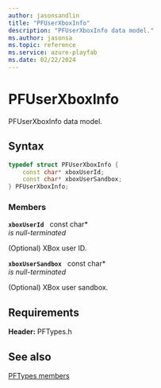 ```yaml
---
author: jasonsandlin
title: "PFUserXboxInfo"
description: "PFUserXboxInfo data model."
ms.author: jasonsa
ms.topic: reference
ms.service: azure-playfab
ms.date: 02/22/2024
---
```


# PFUserXboxInfo  

PFUserXboxInfo data model.  

## Syntax  
  
```cpp
typedef struct PFUserXboxInfo {  
    const char* xboxUserId;  
    const char* xboxUserSandbox;  
} PFUserXboxInfo;  
```
  
### Members  
  
**`xboxUserId`** &nbsp; const char*  
*is null-terminated*  
  
(Optional) XBox user ID.
  
**`xboxUserSandbox`** &nbsp; const char*  
*is null-terminated*  
  
(Optional) XBox user sandbox.
  
  
## Requirements  
  
**Header:** PFTypes.h
  
## See also  
[PFTypes members](../pftypes_members.md)  

  
  
